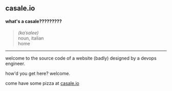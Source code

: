 ## casale.io

#### what's a casale?????????
> *(kaˈsalee)*  
> noun, italian  
> home

---
welcome to the source code of a website
(badly) designed by a devops engineer.

how'd you get here? welcome.

come have some pizza at [casale.io](https://casale.io)
